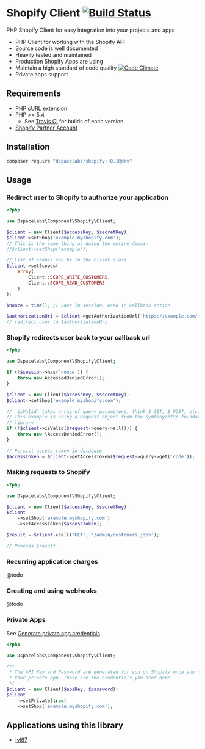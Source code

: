 Shopify Client [![Build Status](https://travis-ci.org/dSpaceLabs/Shopify.svg?branch=master)](https://travis-ci.org/dSpaceLabs/Shopify)
==============

PHP Shopify Client for easy integration into your projects and apps

- PHP Client for working with the Shopify API
- Source code is well documented
- Heavily tested and maintained
- Production Shopify Apps are using
- Maintain a high standard of code quality [![Code Climate](https://codeclimate.com/github/dSpaceLabs/Shopify/badges/gpa.svg)](https://codeclimate.com/github/dSpaceLabs/Shopify)
- Private apps support

## Requirements

- PHP cURL extension
- PHP >= 5.4
  - See [Travis CI](https://travis-ci.org/dSpaceLabs/Shopify) for builds of each
    version
- [Shopify Partner Account](https://developers.shopify.com/?ref=dspace)

## Installation

```bash
composer require "dspacelabs/shopify:~0.1@dev"
```

## Usage

### Redirect user to Shopify to authorize your application

```php
<?php

use Dspacelabs\Component\Shopify\Client;

$client = new Client($accessKey, $secretKey);
$client->setShop('example.myshopify.com');
// This is the same thing as doing the entire domain
//$client->setShop('example');

// List of scopes can be in the Client class
$client->setScopes(
    array(
        Client::SCOPE_WRITE_CUSTOMERS,
        Client::SCOPE_READ_CUSTOMERS
    )
);

$nonce = time(); // Save in session, used in callback action

$authorizationUri = $client->getAuthorizationUrl('https://example.com/shopify/callback', $nonce);
// redirect user to $authorizationUri
```

### Shopify redirects user back to your callback url

```php
<?php

use Dspacelabs\Component\Shopify\Client;

if (!$session->has('nonce')) {
    throw new AccessedDeniedError();
}

$client = new Client($accessKey, $secretKey);
$client->setShop('example.myshopify.com');

// `isValid` takes array of query parameters, think $_GET, $_POST, etc.
// This example is using a Request object from the symfony/http-foundation
// library
if (!$client->isValid($request->query->all())) {
    throw new \AccessDeniedError();
}

// Persist access token in database
$accessToken = $client->getAccessToken($request->query->get('code'));
```

### Making requests to Shopify

```php
<?php

use Dspacelabs\Component\Shopify\Client;

$client = new Client($accessKey, $secretKey):
$client
    ->setShop('example.myshopify.com')
    ->setAccessToken($accessToken);

$result = $client->call('GET', '/admin/customers.json');

// Process $result
```

### Recurring application charges

@todo

### Creating and using webhooks

@todo

### Private Apps

See [Generate private app credentials](https://help.shopify.com/api/guides/api-credentials#generate-private-app-credentials).

```php
<?php

use Dspacelabs\Component\Shopify\Client;

/**
 * The API Key and Password are generated for you on Shopify once you create
 * Your private app. Those are the credentials you need here.
 */
$client = new Client($apiKey, $password):
$client
    ->setPrivate(true)
    ->setShop('example.myshopify.com');
```

## Applications using this library

- [lvl67](http://www.lvl67.com)
